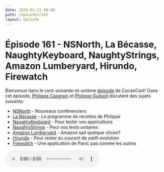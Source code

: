 ```yaml
---
date: 2016-02-11 00:00
path: /episodes/161
layout: Episode
---
```

# Épisode 161 - NSNorth, La Bécasse, NaughtyKeyboard, NaughtyStrings, Amazon Lumberyard, Hirundo, Firewatch
<p>Bienvenue dans le cent-soixante-et-unième <a href="https://cacaocast.com/media/cacaocast_161.mp3" title="CacaoCast Episode 161">épisode</a> de CacaoCast! Dans cet épisode, <a href="http://www.twitter.com/philippec" title="Philippe Casgrain sur Twitter">Philippe Casgrain</a> et <a href="http://www.twitter.com/philippeguitard" title="Philippe Guitard sur Twitter">Philippe Guitard</a> discutent des sujets suivants:</p>
<ul><li><a href="https://nsnorth.ca" title="NSNorth">NSNorth</a> - Nouveaux conférenciers</li>
<li><a href="http://labecasse.com" title="La Bécasse">La Bécasse</a> - Le programme de recettes de Philippe</li>
<li><a href="https://github.com/Palleas/NaughtyKeyboard" title="NaughtyKeyboard">NaughtyKeyboard</a> - Pour tester vos applications</li>
<li><a href="https://github.com/minimaxir/big-list-of-naughty-strings" title="NaughtyStrings">NaughtyStrings</a> - Pour vos tests unitaires</li>
<li><a href="https://aws.amazon.com/fr/service-terms/" title="Amazon Lumberyard">Amazon Lumberyard</a> - Amazon sait quelque chose?</li>
<li><a href="https://stylemac.com/hirundo" title="Hirundo">Hirundo</a> - Pour rester au courant de swift-evolution</li>
<li><a href="http://www.firewatchgame.com" title="Firewatch">Firewatch</a> - Une application de Panic pas comme les autres</li>
</ul>
<p><audio controls><source src="https://cacaocast.com/media/cacaocast_161.mp3" type="audio/mpeg"><source src="https://cacaocast.com/media/cacaocast_161.mp3" type="audio/mp4">Votre navigateur ne supporte pas l'élément audio / Your browser does not support the audio element.</audio></p>

